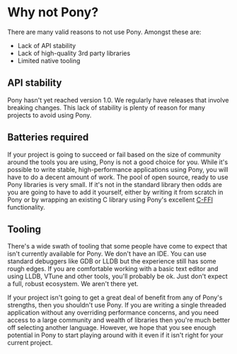 # Why not Pony?

There are many valid reasons to not use Pony. Amongst these are:

- Lack of API stability
- Lack of high-quality 3rd party libraries
- Limited native tooling

## API stability

Pony hasn't yet reached version 1.0. We regularly have releases that involve breaking changes. This lack of stability is plenty of reason for many projects to avoid using Pony.

## Batteries required

If your project is going to succeed or fail based on the size of community around the tools you are using, Pony is not a good choice for you. While it's possible to write stable, high-performance applications using Pony, you will have to do a decent amount of work. The pool of open source, ready to use Pony libraries is very small. If it's not in the standard library then odds are you are going to have to add it yourself, either by writing it from scratch in Pony or by wrapping an existing C library using Pony's excellent [C-FFI](https://tutorial.ponylang.io/c-ffi/) functionality.

## Tooling

There's a wide swath of tooling that some people have come to expect that isn't currently available for Pony. We don't have an IDE. You can use standard debuggers like GDB or LLDB but the experience still has some rough edges. If you are comfortable working with a basic text editor and using LLDB, VTune and other tools, you'll probably be ok. Just don't expect a full, robust ecosystem. We aren't there yet.

If your project isn't going to get a great deal of benefit from any of Pony's strengths, then you shouldn't use Pony. If you are writing a single threaded application without any overriding performance concerns, and you need access to a large community and wealth of libraries then you're much better off selecting another language. However, we hope that you see enough potential in Pony to start playing around with it even if it isn't right for your current project.

